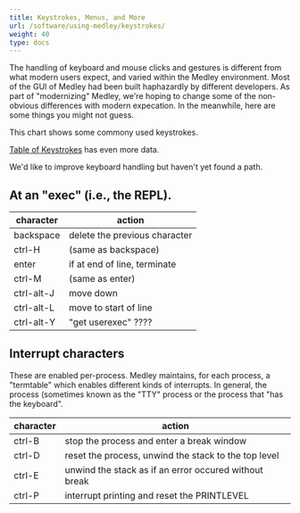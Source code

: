 ```yaml
---
title: Keystrokes, Menus, and More
url: /software/using-medley/keystrokes/
weight: 40
type: docs
---
```


The handling of keyboard and mouse clicks and gestures is different from what modern users expect, and varied within the Medley environment. Most of the GUI of Medley had been built haphazardly by different developers. As part of "modernizing" Medley, we're hoping to change some of the non-obvious differences with modern expecation. In the meanwhile, here are some things you might not guess.

This chart shows some commony used keystrokes.

[Table of Keystrokes](https://docs.google.com/spreadsheets/d/1FOkrr62TtEhhY49m9U0T_6bvqSGRQt9fBRtMDw0YKtY/edit?usp=sharing) has even more data.

We'd like to improve keyboard handling but haven't yet found a path.

## At an "exec" (i.e., the REPL). 

|character |action                          |
|----------|--------------------------------|
|backspace | delete the previous character  |
|ctrl-H    |   (same as backspace)          |
|enter     |if at end of line, terminate    |
|ctrl-M    |  (same as enter)               |
|ctrl-alt-J|move down                       |
|ctrl-alt-L|move to start of line           |
|ctrl-alt-Y|"get userexec" ????             |

## Interrupt characters

These are enabled per-process. Medley maintains, for each process, a "termtable" which enables different kinds of interrupts. In general, the process (sometimes known as the "TTY" process or the process that "has the keyboard". 

|character|action                                                |
|---------|-----------------------------------------             |
|ctrl-B   |stop the process and enter a break window             |
|ctrl-D   | reset the process, unwind the stack to the top level |
|ctrl-E   | unwind the stack as if an error occured without break|
|ctrl-P   | interrupt printing and reset the PRINTLEVEL          |




